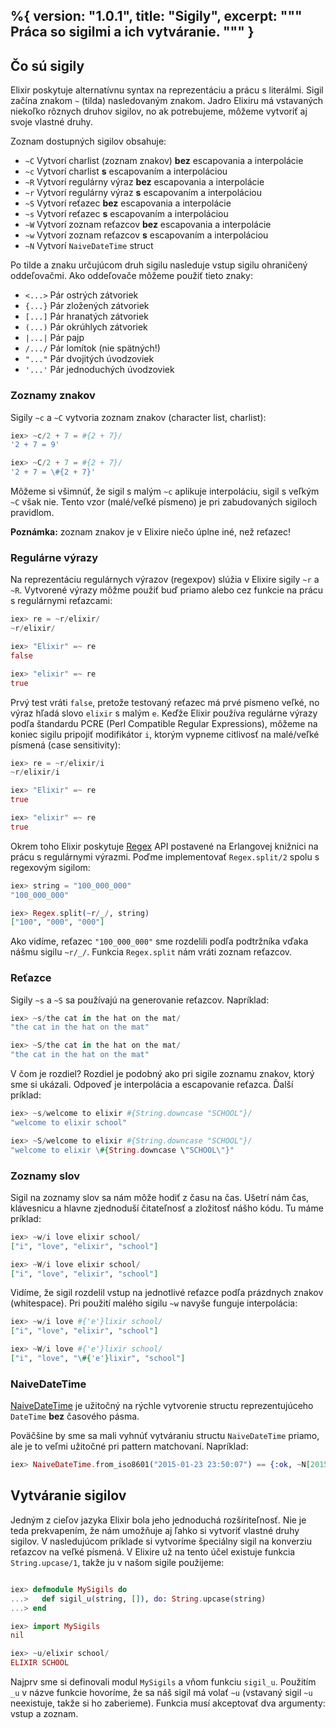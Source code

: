 %{
  version: "1.0.1",
  title: "Sigily",
  excerpt: """
  Práca so sigilmi a ich vytváranie.
  """
}
---

## Čo sú sigily

Elixir poskytuje alternatívnu syntax na reprezentáciu a prácu s literálmi. Sigil začína znakom `~` (tilda) nasledovaným znakom. Jadro Elixiru má vstavaných niekoľko rôznych druhov sigilov, no ak potrebujeme, môžeme vytvoriť aj svoje vlastné druhy.

Zoznam dostupných sigilov obsahuje:

  - `~C` Vytvorí charlist (zoznam znakov) **bez** escapovania a interpolácie
  - `~c` Vytvorí charlist **s** escapovaním a interpoláciou
  - `~R` Vytvorí regulárny výraz **bez** escapovania a interpolácie
  - `~r` Vytvorí regulárny výraz **s** escapovaním a interpoláciou
  - `~S` Vytvorí reťazec **bez** escapovania a interpolácie
  - `~s` Vytvorí reťazec **s** escapovaním a interpoláciou
  - `~W` Vytvorí zoznam reťazcov  **bez** escapovania a interpolácie
  - `~w` Vytvorí zoznam reťazcov **s** escapovaním a interpoláciou
  - `~N` Vytvorí `NaiveDateTime` struct

Po tilde a znaku určujúcom druh sigilu nasleduje vstup sigilu ohraničený oddeľovačmi. Ako oddeľovače môžeme použiť tieto znaky:

  - `<...>` Pár ostrých zátvoriek
  - `{...}` Pár zložených zátvoriek
  - `[...]` Pár hranatých zátvoriek
  - `(...)` Pár okrúhlych zátvoriek
  - `|...|` Pár pajp
  - `/.../` Pár lomítok (nie spätných!)
  - `"..."` Pár dvojitých úvodzoviek
  - `'...'` Pár jednoduchých úvodzoviek

### Zoznamy znakov

Sigily `~c` a `~C` vytvoria zoznam znakov (character list, charlist):

```elixir
iex> ~c/2 + 7 = #{2 + 7}/
'2 + 7 = 9'

iex> ~C/2 + 7 = #{2 + 7}/
'2 + 7 = \#{2 + 7}'
```

Môžeme si všimnúť, že sigil s malým `~c` aplikuje interpoláciu, sigil s veľkým `~C` však nie. Tento vzor (malé/veľké písmeno) je pri zabudovaných sigiloch pravidlom.

**Poznámka:** zoznam znakov je v Elixire niečo úplne iné, než reťazec!

### Regulárne výrazy

Na reprezentáciu regulárnych výrazov (regexpov) slúžia v Elixire sigily `~r` a `~R`. Vytvorené výrazy môžme použiť buď priamo alebo cez funkcie na prácu s regulárnymi reťazcami:

```elixir
iex> re = ~r/elixir/
~r/elixir/

iex> "Elixir" =~ re
false

iex> "elixir" =~ re
true
```

Prvý test vráti `false`, pretože testovaný reťazec má prvé písmeno veľké, no výraz hľadá slovo `elixir` s malým `e`. Keďže Elixir používa regulárne výrazy podľa štandardu PCRE (Perl Compatible Regular Expressions), môžeme na koniec sigilu pripojiť modifikátor `i`, ktorým vypneme citlivosť na malé/veľké písmená (case sensitivity):

```elixir
iex> re = ~r/elixir/i
~r/elixir/i

iex> "Elixir" =~ re
true

iex> "elixir" =~ re
true
```

Okrem toho Elixir poskytuje [Regex](https://hexdocs.pm/elixir/Regex.html) API postavené na Erlangovej knižnici na prácu s regulárnymi výrazmi. Poďme implementovať `Regex.split/2` spolu s regexovým sigilom:

```elixir
iex> string = "100_000_000"
"100_000_000"

iex> Regex.split(~r/_/, string)
["100", "000", "000"]
```

Ako vidíme, reťazec `"100_000_000"` sme rozdelili podľa podtržníka vďaka nášmu sigilu `~r/_/`. Funkcia `Regex.split` nám vráti zoznam reťazcov.

### Reťazce

Sigily `~s` a `~S` sa používajú na generovanie reťazcov. Napríklad:

```elixir
iex> ~s/the cat in the hat on the mat/
"the cat in the hat on the mat"

iex> ~S/the cat in the hat on the mat/
"the cat in the hat on the mat"
```

V čom je rozdiel? Rozdiel je podobný ako pri sigile zoznamu znakov, ktorý sme si ukázali. Odpoveď je interpolácia a escapovanie reťazca. Ďalší príklad:

```elixir
iex> ~s/welcome to elixir #{String.downcase "SCHOOL"}/
"welcome to elixir school"

iex> ~S/welcome to elixir #{String.downcase "SCHOOL"}/
"welcome to elixir \#{String.downcase \"SCHOOL\"}"
```

### Zoznamy slov

Sigil na zoznamy slov sa nám môže hodiť z času na čas. Ušetrí nám čas, klávesnicu a hlavne zjednoduší čitateľnosť a zložitosť nášho kódu. Tu máme príklad:

```elixir
iex> ~w/i love elixir school/
["i", "love", "elixir", "school"]

iex> ~W/i love elixir school/
["i", "love", "elixir", "school"]
```

Vidíme, že sigil rozdelil vstup na jednotlivé reťazce podľa prázdnych znakov (whitespace). Pri použití malého sigilu `~w` navyše funguje interpolácia:

```elixir
iex> ~w/i love #{'e'}lixir school/
["i", "love", "elixir", "school"]

iex> ~W/i love #{'e'}lixir school/
["i", "love", "\#{'e'}lixir", "school"]
```

### NaiveDateTime

[NaiveDateTime](https://hexdocs.pm/elixir/NaiveDateTime.html) je užitočný na rýchle vytvorenie structu reprezentujúceho `DateTime` **bez** časového pásma.

Poväčšine by sme sa mali vyhnúť vytváraniu structu `NaiveDateTime` priamo, ale je to veľmi užitočné pri pattern matchovaní. Napríklad:

```elixir
iex> NaiveDateTime.from_iso8601("2015-01-23 23:50:07") == {:ok, ~N[2015-01-23 23:50:07]}
```

## Vytváranie sigilov

Jedným z cieľov jazyka Elixir bola jeho jednoduchá rozšíriteľnosť. Nie je teda prekvapením, že nám umožňuje aj ľahko si vytvoriť vlastné druhy sigilov. V nasledujúcom príklade si vytvoríme špeciálny sigil na konverziu reťazcov na veľké písmená. V Elixire už na tento účel existuje funkcia `String.upcase/1`, takže ju v našom sigile použijeme:

```elixir

iex> defmodule MySigils do
...>   def sigil_u(string, []), do: String.upcase(string)
...> end

iex> import MySigils
nil

iex> ~u/elixir school/
ELIXIR SCHOOL
```

Najprv sme si definovali modul `MySigils` a vňom funkciu `sigil_u`. Použitím `_u` v názve funkcie hovoríme, že sa náš sigil má volať `~u` (vstavaný sigil `~u` neexistuje, takže si ho zaberieme). Funkcia musí akceptovať dva argumenty: vstup a zoznam.

